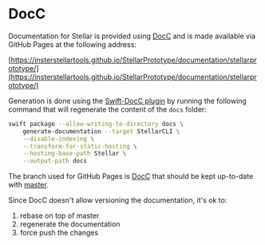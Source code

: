 # DocC

Documentation for Stellar is provided using [DocC](https://developer.apple.com/documentation/docc) and is made available via GitHub Pages at the following address:

[https://insterstellartools.github.io/StellarPrototype/documentation/stellarprototype/](https://insterstellartools.github.io/StellarPrototype/documentation/stellarprototype/)

Generation is done using the [Swift-DocC plugin](https://apple.github.io/swift-docc-plugin/documentation/swiftdoccplugin) by running the following command that will regenerate the content of the `docs` folder:

```sh
swift package --allow-writing-to-directory docs \
    generate-documentation --target StellarCLI \
    --disable-indexing \
    --transform-for-static-hosting \
    --hosting-base-path Stellar \
    --output-path docs
```

The branch used for GitHub Pages is [DocC](https://github.com/InterstellarTools/StellarPrototype/tree/DocC) that should be kept up-to-date with [master](https://github.com/InterstellarTools/StellarPrototype/tree/master).

Since DocC doesn't allow versioning the documentation, it's ok to:

1. rebase on top of master
2. regenerate the documentation
3. force push the changes
